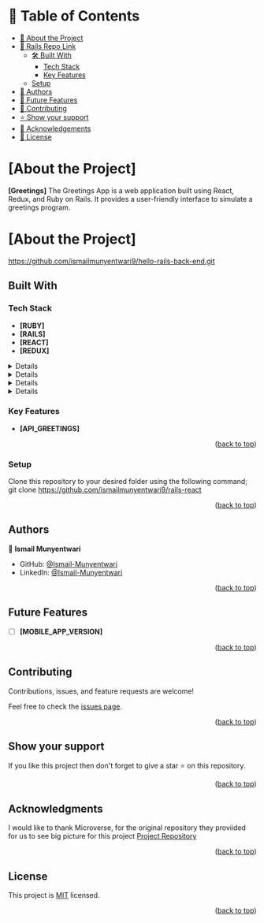 # 📗 Table of Contents

- [📖 About the Project](#About-the-Project)
- [📖 Rails Repo Link](#Rails-repo-link)
  - [🛠 Built With](#built-with)
    - [Tech Stack](#tech-stack)
    - [Key Features](#key-features)
  - [Setup](#setup)
- [👥 Authors](#Authors)
- [🔭 Future Features](#future-features)
- [🤝 Contributing](#contributing)
- [⭐️ Show your support](#Show-your-support)
- [🙏 Acknowledgements](#Acknowledgments)
- [📝 License](#license)

<!-- PROJECT DESCRIPTION -->

# [About the Project] <a name="Greetings"></a>

**[Greetings]** The Greetings App is a web application built using React, Redux, and Ruby on Rails. It provides a user-friendly interface to simulate a greetings program.

# [About the Project] <a name="Greetings"></a>
 https://github.com/ismailmunyentwari9/hello-rails-back-end.git
##  Built With <a name="RoR&React_Redux"></a>
### Tech Stack <a name="tech-Stack"></a>
- **[RUBY]**
- **[RAILS]**
- **[REACT]**
- **[REDUX]**
<details>
  <ul>
    <li><a href="https://developer.mozilla.org/en-US/docs/Web/RUBY">RUBY</a></li>
  </ul>
</details>
<details>
  <ul>
    <li><a href="https://developer.mozilla.org/en-US/docs/Web/RAILS">RAILS</a></li>
  </ul>
</details>
<details>
  <ul>
    <li><a href="https://developer.mozilla.org/en-US/docs/Web/REACT">REACT</a></li>
  </ul>
</details>
<details>
  <ul>
    <li><a href="https://developer.mozilla.org/en-US/docs/Web/REDUX">REDUX</a></li>
  </ul>
</details>
<!-- Features -->

### Key Features <a name="key-features"></a>

- **[API_GREETINGS]**
<p align="right">(<a href="#readme-top">back to top</a>)</p>

### Setup

Clone this repository to your desired folder using the following command; git clone https://github.com/ismailmunyentwari9/rails-react

<p align="right">(<a href="#readme-top">back to top</a>)</p>

<!-- AUTHORS -->

## Authors <a name="authors"></a>

👤 **Ismail Munyentwari**

- GitHub: [@Ismail-Munyentwari](https://github.com/ismailmunyentwari9)
- LinkedIn: [@Ismail-Munyentwari](https://www.linkedin.com/in/munyentwari-ismail-754718191/)

<p align="right">(<a href="#readme-top">back to top</a>)</p>

<!-- FUTURE FEATURES -->

## Future Features <a name="future-features"></a>

- [ ] **[MOBILE_APP_VERSION]**

<p align="right">(<a href="#readme-top">back to top</a>)</p>

<!-- CONTRIBUTING -->

##  Contributing <a name="contributing"></a>

Contributions, issues, and feature requests are welcome!

Feel free to check the [issues page](https://github.com/ismailmunyentwari9/rails-react/issues).

<p align="right">(<a href="#readme-top">back to top</a>)</p>

<!-- SUPPORT -->

## Show your support <a name="support"></a>

If you like this project then don't forget to give a star ⭐ on this repository.

<p align="right">(<a href="#readme-top">back to top</a>)</p>

<!-- ACKNOWLEDGEMENTS -->

## Acknowledgments <a name="acknowledgements"></a>

I would like to thank Microverse, for the original repository they proviided for us to see big picture for this project  [Project Repository](https://github.com/microverseinc/curriculum-rails/blob/main/connect-frontend-frameworks/rails_react_webpack.md)

<p align="right">(<a href="#readme-top">back to top</a>)</p>

<!-- LICENSE -->

## License <a name="license"></a>

This project is [MIT](LICENSE) licensed.

<p align="right">(<a href="#readme-top">back to top</a>)</p>
    